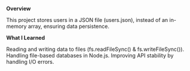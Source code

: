 **Overview**

This project stores users in a JSON file (users.json), instead of an in-memory array, ensuring data persistence.

**What I Learned**

Reading and writing data to files (fs.readFileSync() & fs.writeFileSync()).
Handling file-based databases in Node.js.
Improving API stability by handling I/O errors.

